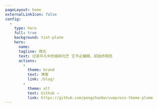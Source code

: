 ```yaml
---
pageLayout: home
externalLinkIcon: false
config:
  -
    type: hero
    full: true
    background: tint-plate
    hero:
      name: 
      tagline: 微光
      text: 记录平凡中的细碎光芒 它不必耀眼，却始终明亮
      actions:
        -
          theme: brand
          text: 博客
          link: /blog/
        -
          theme: alt
          text: Github →
          link: https://github.com/pengzhanbo/vuepress-theme-plume
---
```


